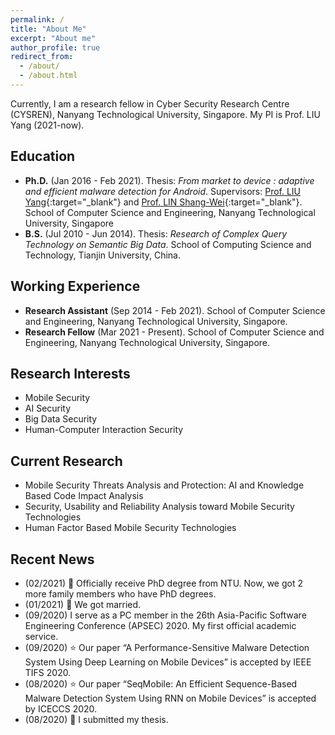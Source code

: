 ```yaml
---
permalink: /
title: "About Me"
excerpt: "About me"
author_profile: true
redirect_from: 
  - /about/
  - /about.html
---
```


Currently, I am a research fellow in Cyber Security Research Centre (CYSREN), Nanyang Technological University, Singapore. My PI is Prof. LIU Yang (2021-now).

## Education
* **Ph.D.** (Jan 2016 - Feb 2021).
  Thesis: _From market to device : adaptive and efficient malware detection for Android_.
  Supervisors: [Prof. LIU Yang](https://personal.ntu.edu.sg/yangliu/){:target="_blank"} and [Prof. LIN Shang-Wei](https://dr.ntu.edu.sg/cris/rp/rp00861){:target="_blank"}.
  School of Computer Science and Engineering, Nanyang Technological University, Singapore
* **B.S.** (Jul 2010 - Jun 2014).
  Thesis: _Research of Complex Query Technology on Semantic Big Data_.
  School of Computing Science and Technology, Tianjin University, China.

## Working Experience
* **Research Assistant** (Sep 2014 - Feb 2021).
  School of Computer Science and Engineering, Nanyang Technological University, Singapore.
* **Research Fellow** (Mar 2021 - Present).
  School of Computer Science and Engineering, Nanyang Technological University, Singapore.

## Research Interests
  * Mobile Security
  * AI Security
  * Big Data Security
  * Human-Computer Interaction Security

## Current Research
  * Mobile Security Threats Analysis and Protection: AI and Knowledge Based Code Impact Analysis
  * Security, Usability and Reliability Analysis toward Mobile Security Technologies
  * Human Factor Based Mobile Security Technologies

## Recent News
  * (02/2021) :clap: Officially receive PhD degree from NTU. Now, we got 2 more family members who have PhD degrees.
  * (01/2021) :couple_with_heart: We got married.
  * (09/2020) I serve as a PC member in the 26th Asia-Pacific Software Engineering Conference (APSEC) 2020. My first official academic service.
  * (09/2020) :star: Our paper “A Performance-Sensitive Malware Detection System Using Deep Learning on Mobile Devices” is accepted by IEEE TIFS 2020.
  * (08/2020) :star: Our paper “SeqMobile: An Efficient Sequence-Based Malware Detection System Using RNN on Mobile Devices” is accepted by ICECCS 2020.
  * (08/2020) :clap: I submitted my thesis.
